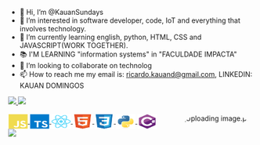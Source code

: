 - 👋 Hi, I’m @KauanSundays
- 👀 I’m interested in software developer, code, IoT and everything that involves technology.
- 🌱 I’m currently learning english, python, HTML, CSS and JAVASCRIPT(WORK TOGETHER).
- 📚 I'M LEARNING "information systems" in "FACULDADE IMPACTA" 
- 💞️ I’m looking to collaborate on technolog
- 📫 How to reach me my email is: ricardo.kauand@gmail.com, LINKEDIN: KAUAN DOMINGOS

<div align="left">
  <a href="https://github.com/kauansundays">
  <img height="180em" src="https://github-readme-stats.vercel.app/api?username=kauansundays&show_icons=true&theme=dracula&include_all_commits=true&count_private=true"/>
  <img height="180em" src="https://github-readme-stats.vercel.app/api/top-langs/?username=kauansundays&layout=compact&langs_count=7&theme=dracula"/>
</div>   
  <div style="display: inline_block"><br>
  <img align="center" alt="Rafa-Js" height="30" width="40" src="https://raw.githubusercontent.com/devicons/devicon/master/icons/javascript/javascript-plain.svg">
  <img align="center" alt="Rafa-Ts" height="30" width="40" src="https://raw.githubusercontent.com/devicons/devicon/master/icons/typescript/typescript-plain.svg">
  <img align="center" alt="Rafa-React" height="30" width="40" src="https://raw.githubusercontent.com/devicons/devicon/master/icons/react/react-original.svg">
  <img align="center" alt="Rafa-HTML" height="30" width="40" src="https://raw.githubusercontent.com/devicons/devicon/master/icons/html5/html5-original.svg">
  <img align="center" alt="Rafa-CSS" height="30" width="40" src="https://raw.githubusercontent.com/devicons/devicon/master/icons/css3/css3-original.svg">
  <img align="center" alt="Rafa-Python" height="30" width="40" src="https://raw.githubusercontent.com/devicons/devicon/master/icons/python/python-original.svg">
  <img align="center" alt="Rafa-Csharp" height="30" width="40" src="https://raw.githubusercontent.com/devicons/devicon/master/icons/csharp/csharp-original.svg">
  <img align="right" alt="Uploading image.png" height="150" style="border-radius:50px;"                  src="https://user-images.githubusercontent.com/102335585/166129707-9fdf0a34-c6d2-459c-9568-3160a58a61e4.png">
    
</div>
  <div> 
  <a href="https://www.linkedin.com/in/kauan-domingos-046a83199/" target="_blank"><img src="https://img.shields.io/badge/-LinkedIn-%230077B5?style=for-the-badge&logo=linkedin&logoColor=white" target="_blank"></a> 

 
</div>

